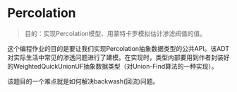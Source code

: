 # Percolation

> 目的：实现Percolation模型、用蒙特卡罗模拟估计渗滤阀值的值。

这个编程作业的目的是要让我们实现Percolation抽象数据类型的公共API。该ADT对实际生活中常见的渗透问题进行了建模。在实现时，类型内部要用到作者封装好的WeightedQuickUnionUF抽象数据类型（对Union-Find算法的一种实现）。

该题目的一个难点就是如何解决backwash(回流)问题。